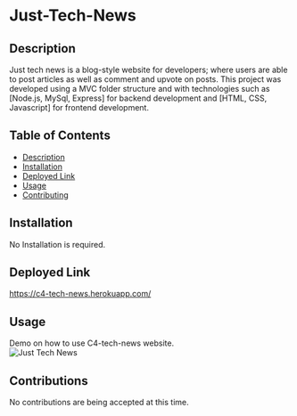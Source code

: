 # Just-Tech-News

## Description
Just tech news is a blog-style website for developers; where users are able to post articles as well as comment and upvote on posts. This project was developed using a MVC folder structure and with technologies such as [Node.js, MySql, Express] for backend development and [HTML, CSS, Javascript] for frontend development.


## Table of Contents
- [Description](#Description)
- [Installation](#Installation)
- [Deployed Link](#Deployed-Link)
- [Usage](#Usage)
- [Contributing](#Contributing)


## Installation
No Installation is required.

## Deployed Link
https://c4-tech-news.herokuapp.com/

## Usage
Demo on how to use C4-tech-news website.</br>
![Just Tech News](https://user-images.githubusercontent.com/101689362/186324988-64dab6ee-8443-46ae-acca-1f67292bbda2.gif)



## Contributions
No contributions are being accepted at this time.
